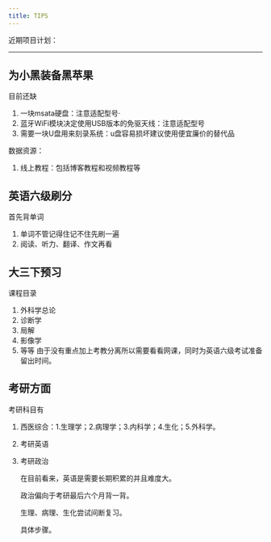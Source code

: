 ```yaml
---
title: TIPS
---
```




近期项目计划：

----

## 为小黑装备黑苹果

目前还缺

1. 一块msata硬盘：注意适配型号·
2. 蓝牙WiFi模块决定使用USB版本的免驱天线：注意适配型号
3. 需要一块U盘用来刻录系统：u盘容易损坏建议使用便宜廉价的替代品

数据资源：

1. 线上教程：包括博客教程和视频教程等



## 英语六级刷分

首先背单词

1. 单词不管记得住记不住先刷一遍
2. 阅读、听力、翻译、作文再看



## 大三下预习

课程目录

1. 外科学总论
2. 诊断学
3. 局解
4. 影像学
5. 等等
   由于没有重点加上考教分离所以需要看看网课，同时为英语六级考试准备留出时间。



## 考研方面

考研科目有

1. 西医综合：1.生理学；2.病理学；3.内科学；4.生化；5.外科学。

2. 考研英语

3. 考研政治

   在目前看来，英语是需要长期积累的并且难度大。

   政治偏向于考研最后六个月背一背。

   生理、病理、生化尝试间断复习。

   具体步骤。



